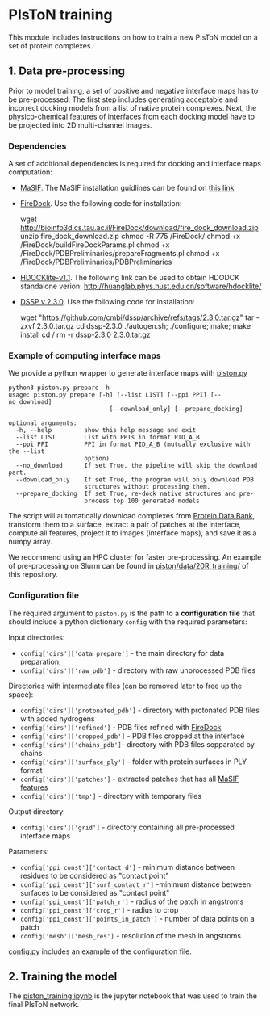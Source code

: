 # PIsToN training

This module includes instructions on how to train a new PIsToN model on a set of protein complexes.

## 1. Data pre-processing
Prior to model training, a set of positive and negative interface maps has to be pre-processed.
The first step includes generating acceptable and incorrect docking models from a list of native protein complexes.
Next, the physico-chemical features of interfaces from each docking model have to be projected into 2D multi-channel images. 

### Dependencies
A set of additional dependencies is required for docking and interface maps computation:

* [MaSIF](https://github.com/LPDI-EPFL/masif). The MaSIF installation guidlines can be found on [this link](https://github.com/LPDI-EPFL/masif/blob/master/docker_tutorial.md)
* [FireDock](http://bioinfo3d.cs.tau.ac.il/FireDock/). Use the following code for installation:


    wget http://bioinfo3d.cs.tau.ac.il/FireDock/download/fire_dock_download.zip
    unzip fire_dock_download.zip
    chmod -R 775 /FireDock/
    chmod +x /FireDock/buildFireDockParams.pl
    chmod +x /FireDock/PDBPreliminaries/prepareFragments.pl
    chmod +x /FireDock/PDBPreliminaries/PDBPreliminaries

* [HDOCKlite-v1.1](http://hdock.phys.hust.edu.cn/). The following link can be used to obtain HDODCK standalone verion: http://huanglab.phys.hust.edu.cn/software/hdocklite/

* [DSSP v.2.3.0](https://github.com/PDB-REDO/dssp). Use the following code for installation:


    wget "https://github.com/cmbi/dssp/archive/refs/tags/2.3.0.tar.gz"
    tar -zxvf 2.3.0.tar.gz
    cd dssp-2.3.0
    ./autogen.sh; ./configure; make; make install
    cd /
    rm -r dssp-2.3.0 2.3.0.tar.gz

### Example of computing interface maps
We provide a python wrapper to generate interface maps with [piston.py](https://github.com/stebliankin/piston/blob/main/piston.py)

    python3 piston.py prepare -h
    usage: piston.py prepare [-h] [--list LIST] [--ppi PPI] [--no_download]
                                [--download_only] [--prepare_docking]
    
    optional arguments:
      -h, --help         show this help message and exit
      --list LIST        List with PPIs in format PID_A_B
      --ppi PPI          PPI in format PID_A_B (mutually exclusive with the --list
                         option)
      --no_download      If set True, the pipeline will skip the download part.
      --download_only    If set True, the program will only download PDB
                         structures without processing them.
      --prepare_docking  If set True, re-dock native structures and pre-
                         process top 100 generated models

The script will automatically download complexes from [Protein Data Bank](https://www.rcsb.org/), transform them to a surface,
extract a pair of patches at the interface, compute all features, project it to images (interface maps), and save it as a numpy array.

We recommend using an HPC cluster for faster pre-processing.
An example of pre-processing on Slurm can be found in [piston/data/20R_training/](https://github.com/stebliankin/piston/tree/main/data/20R_training) of this repository.

### Configuration file
The required argument to ``piston.py`` is the path to a **configuration file** that should include a python dictionary ``config`` with the required parameters:

Input directories:
* `config['dirs']['data_prepare']` - the main directory for data preparation;
* `config['dirs']['raw_pdb']`  - directory with raw unprocessed PDB files

Directories with intermediate files (can be removed later to free up the space):
* `config['dirs']['protonated_pdb']` - directory with protonated PDB files with added hydrogens
* `config['dirs']['refined']` - PDB files refined with [FireDock](https://onlinelibrary.wiley.com/doi/10.1002/prot.21495)
* `config['dirs']['cropped_pdb']` - PDB files cropped at the interface
* `config['dirs']['chains_pdb']`- directory with PDB files sepparated by chains
* `config['dirs']['surface_ply']` - folder with protein surfaces in PLY format
* `config['dirs']['patches']` - extracted patches that has all [MaSIF features](https://github.com/LPDI-EPFL/masif)
* `config['dirs']['tmp']` - directory with temporary files

Output directory:
* `config['dirs']['grid']` - directory containing all pre-processed interface maps

Parameters:
* `config['ppi_const']['contact_d']` - minimum distance between residues to be considered as "contact point"
* `config['ppi_const']['surf_contact_r']` -minimum distance between surfaces to be considered as "contact point"
* `config['ppi_const']['patch_r']` - radius of the patch in angstroms
* `config['ppi_const']['crop_r']` - radius to crop
* `config['ppi_const']['points_in_patch']` - number of data points on a patch
* `config['mesh']['mesh_res']` - resolution of the mesh in angstroms

[config.py](https://github.com/stebliankin/piston/blob/main/data/20R_training/config.py) 
includes an example of the configuration file.

## 2. Training the model
The [piston_training.ipynb](./piston_training.ipynb) is the jupyter notebook that was used to train the final PIsToN network.
